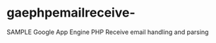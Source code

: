 gaephpemailreceive-
===================
SAMPLE
Google App Engine PHP Receive email handling and parsing




